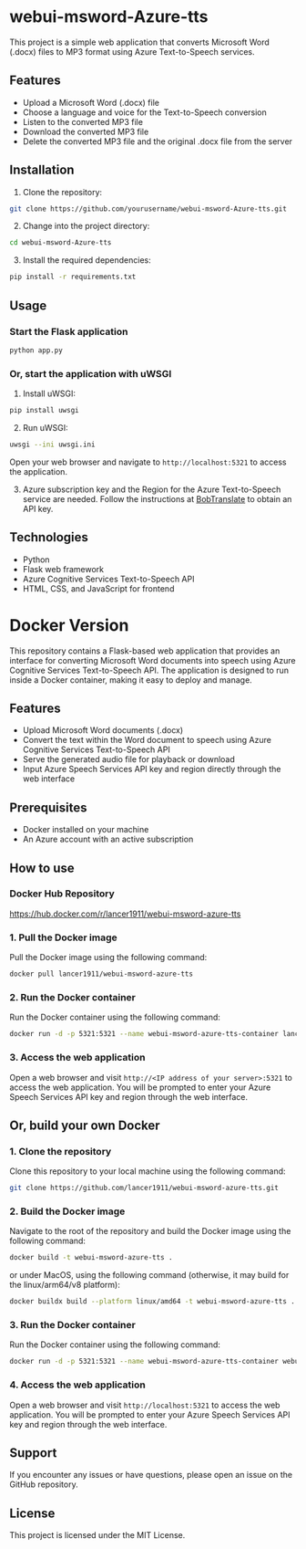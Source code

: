 # webui-msword-Azure-tts

This project is a simple web application that converts Microsoft Word (.docx) files to MP3 format using Azure Text-to-Speech services.

## Features

- Upload a Microsoft Word (.docx) file
- Choose a language and voice for the Text-to-Speech conversion
- Listen to the converted MP3 file
- Download the converted MP3 file
- Delete the converted MP3 file and the original .docx file from the server

## Installation

1. Clone the repository:

```bash
git clone https://github.com/yourusername/webui-msword-Azure-tts.git
```

2. Change into the project directory:

```bash
cd webui-msword-Azure-tts
```

3. Install the required dependencies:

```bash
pip install -r requirements.txt
```

## Usage

### Start the Flask application

```bash
python app.py
```

### Or, start the application with uWSGI

1. Install uWSGI:

```bash
pip install uwsgi
```

2. Run uWSGI:

```bash
uwsgi --ini uwsgi.ini
```

Open your web browser and navigate to `http://localhost:5321` to access the application.

3. Azure subscription key and the Region for the Azure Text-to-Speech service are needed. Follow the instructions at [BobTranslate](https://bobtranslate.com/service/translate/microsoft.html#_2-%E6%B3%A8%E5%86%8C-azure) to obtain an API key.

## Technologies

- Python
- Flask web framework
- Azure Cognitive Services Text-to-Speech API
- HTML, CSS, and JavaScript for frontend

# Docker Version

This repository contains a Flask-based web application that provides an interface for converting Microsoft Word documents into speech using Azure Cognitive Services Text-to-Speech API. The application is designed to run inside a Docker container, making it easy to deploy and manage.

## Features

- Upload Microsoft Word documents (.docx)
- Convert the text within the Word document to speech using Azure Cognitive Services Text-to-Speech API
- Serve the generated audio file for playback or download
- Input Azure Speech Services API key and region directly through the web interface

## Prerequisites

- Docker installed on your machine
- An Azure account with an active subscription

## How to use

### Docker Hub Repository

https://hub.docker.com/r/lancer1911/webui-msword-azure-tts

### 1. Pull the Docker image

Pull the Docker image using the following command:

```bash
docker pull lancer1911/webui-msword-azure-tts
```
### 2. Run the Docker container

Run the Docker container using the following command:

```bash
docker run -d -p 5321:5321 --name webui-msword-azure-tts-container lancer1911/webui-msword-azure-tts
```
### 3. Access the web application

Open a web browser and visit `http://<IP address of your server>:5321` to access the web application. You will be prompted to enter your Azure Speech Services API key and region through the web interface.

## Or, build your own Docker

### 1. Clone the repository

Clone this repository to your local machine using the following command:

```bash
git clone https://github.com/lancer1911/webui-msword-azure-tts.git
```

### 2. Build the Docker image

Navigate to the root of the repository and build the Docker image using the following command:

```bash
docker build -t webui-msword-azure-tts .
```
or under MacOS, using the following command (otherwise, it may build for the linux/arm64/v8 platform):

```bash
docker buildx build --platform linux/amd64 -t webui-msword-azure-tts .
```

### 3. Run the Docker container

Run the Docker container using the following command:

```bash
docker run -d -p 5321:5321 --name webui-msword-azure-tts-container webui-msword-azure-tts
```

### 4. Access the web application

Open a web browser and visit `http://localhost:5321` to access the web application. You will be prompted to enter your Azure Speech Services API key and region through the web interface.

## Support

If you encounter any issues or have questions, please open an issue on the GitHub repository.

## License

This project is licensed under the MIT License.
